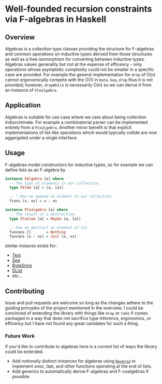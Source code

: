 # Well-founded recursion constraints via F-algebras in Haskell

## Overview

Algebras is a collection type classes providing the structure for F-algebras and common operations on inductive types derived from those structures as well as a free isomorphism for converting between inductive types. Algebras values generality but not at the expense of efficency - only operations whose asymptotic complexity could not be smaller in a specific case are provided. For example the general implementation for `drop` of O(n) cannot ergonomically compete with the O(1) in `Data.Seq.drop` thus it is not provided; however, `dropWhile` is necessarily O(n) so we can derive it from an instance of `FCoalgebra`.

## Application

Algebras is suitable for use case where we care about being collection indiscriminate. For example a combinatorial parser can be implemented entirely from a `FCoalgebra`. Another minor benefit is that explicit implementations of list-like operations which would typically collide are now aggergated under a single interface.

## Usage

F-algebras model constructors for inductive types, so for example we can define lists as an F-algebra by

```Haskell
instance FAlgebra [a] where
  -- The type of elements in our collection.
  type FElem [a] = (a, [a])

  -- ^ How we append an element to our collection.
  fcons (x, xs) = x : xs

instance FCoalgebra [a] where
  -- The result of a destruction.
  type FCoelem [a] = Maybe (a, [a])

  -- How we destruct an element of [a].
  funcons []       = Nothing
  funcons (x : xs) = Just (x, xs)
```

similar instaces exists for:

* [Text](https://hackage.haskell.org/package/text-1.2.4.0)
* [Seq](https://hackage.haskell.org/package/containers-0.6.4.1/docs/Data-Sequence.html#t:Seq)
* [ByteSring](https://hackage.haskell.org/package/bytestring-0.11.0.0/docs/Data-ByteString.html)
* [DList](https://hackage.haskell.org/package/dlist-1.0/docs/Data-DList.html#t:DList)
* etc...

## Contributing

Issue and pull requests are welcome so long as the changes adhere to the guiding princples of the project mentioned in the overview. I could be convinced of extending the library with things like `drop` or `take` if comes packaged in a way that does not sacrifice type inference, ergonomics, or efficency but I have not found any great canidates for such a thing.

### Future Work

If you'd like to contribute to algebras here is a current list of ways the library could be extended.
* Add notionally distinct instances for algebras using [`Reverse`](https://hackage.haskell.org/package/transformers-0.5.6.2/docs/Data-Functor-Reverse.html) to implement snoc, last, and other functions operating at the end of lists.
* Add generics to automatically derive F-algebras and F-coalgebras if possible.
